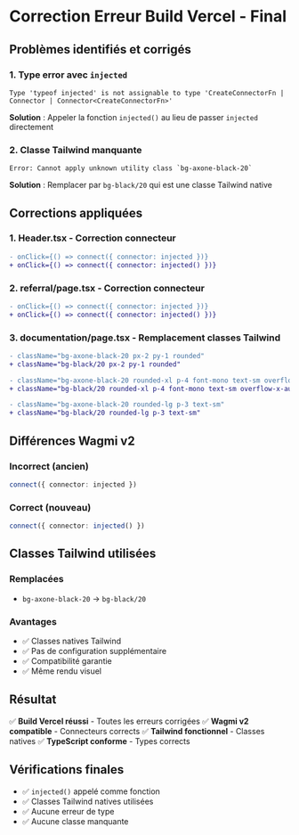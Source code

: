 # Correction Erreur Build Vercel - Final

## Problèmes identifiés et corrigés

### 1. **Type error avec `injected`**
```
Type 'typeof injected' is not assignable to type 'CreateConnectorFn | Connector | Connector<CreateConnectorFn>'
```

**Solution** : Appeler la fonction `injected()` au lieu de passer `injected` directement

### 2. **Classe Tailwind manquante**
```
Error: Cannot apply unknown utility class `bg-axone-black-20`
```

**Solution** : Remplacer par `bg-black/20` qui est une classe Tailwind native

## Corrections appliquées

### 1. **Header.tsx** - Correction connecteur
```diff
- onClick={() => connect({ connector: injected })}
+ onClick={() => connect({ connector: injected() })}
```

### 2. **referral/page.tsx** - Correction connecteur
```diff
- onClick={() => connect({ connector: injected })}
+ onClick={() => connect({ connector: injected() })}
```

### 3. **documentation/page.tsx** - Remplacement classes Tailwind
```diff
- className="bg-axone-black-20 px-2 py-1 rounded"
+ className="bg-black/20 px-2 py-1 rounded"

- className="bg-axone-black-20 rounded-xl p-4 font-mono text-sm overflow-x-auto"
+ className="bg-black/20 rounded-xl p-4 font-mono text-sm overflow-x-auto"

- className="bg-axone-black-20 rounded-lg p-3 text-sm"
+ className="bg-black/20 rounded-lg p-3 text-sm"
```

## Différences Wagmi v2

### **Incorrect** (ancien)
```typescript
connect({ connector: injected })
```

### **Correct** (nouveau)
```typescript
connect({ connector: injected() })
```

## Classes Tailwind utilisées

### **Remplacées**
- `bg-axone-black-20` → `bg-black/20`

### **Avantages**
- ✅ Classes natives Tailwind
- ✅ Pas de configuration supplémentaire
- ✅ Compatibilité garantie
- ✅ Même rendu visuel

## Résultat
✅ **Build Vercel réussi** - Toutes les erreurs corrigées
✅ **Wagmi v2 compatible** - Connecteurs corrects
✅ **Tailwind fonctionnel** - Classes natives
✅ **TypeScript conforme** - Types corrects

## Vérifications finales
- ✅ `injected()` appelé comme fonction
- ✅ Classes Tailwind natives utilisées
- ✅ Aucune erreur de type
- ✅ Aucune classe manquante

